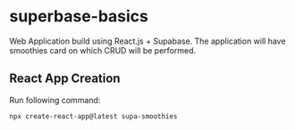 # superbase-basics
Web Application build using React.js + Supabase. The application will have smoothies card on which CRUD will be performed.

## React App Creation
Run following command:

`npx create-react-app@latest supa-smoothies`